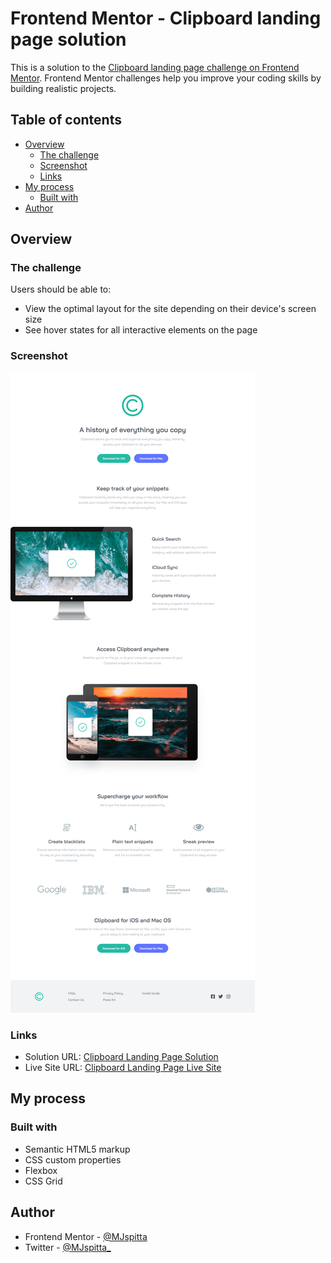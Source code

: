 # Frontend Mentor - Clipboard landing page solution

This is a solution to the [Clipboard landing page challenge on Frontend Mentor](https://www.frontendmentor.io/challenges/clipboard-landing-page-5cc9bccd6c4c91111378ecb9). Frontend Mentor challenges help you improve your coding skills by building realistic projects. 

## Table of contents

- [Overview](#overview)
  - [The challenge](#the-challenge)
  - [Screenshot](#screenshot)
  - [Links](#links)
- [My process](#my-process)
  - [Built with](#built-with)
- [Author](#author)



## Overview

### The challenge

Users should be able to:

- View the optimal layout for the site depending on their device's screen size
- See hover states for all interactive elements on the page

### Screenshot

![](./images/screenshot.png)


### Links

- Solution URL: [Clipboard Landing Page Solution](https://www.frontendmentor.io/solutions/clipboard-landing-page-5Z0JBZfLa0)
- Live Site URL: [Clipboard Landing Page Live Site](https://mjspitta.github.io/clipboard_landing_page/)

## My process

### Built with

- Semantic HTML5 markup
- CSS custom properties
- Flexbox
- CSS Grid

## Author

- Frontend Mentor - [@MJspitta](https://www.frontendmentor.io/profile/MJspitta)
- Twitter - [@MJspitta_](https://www.twitter.com/MJspitta_)
